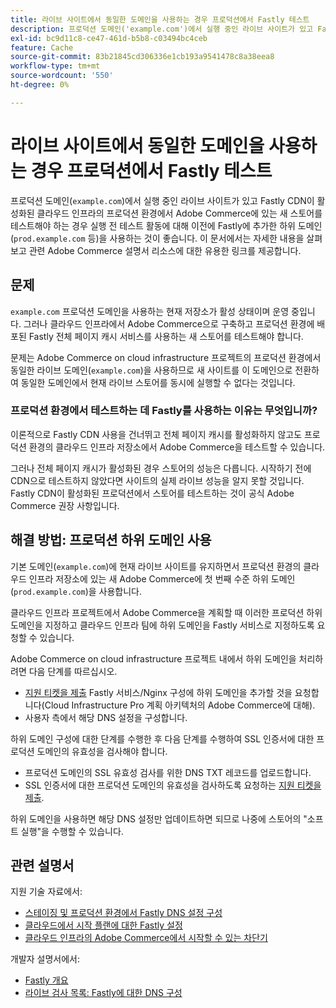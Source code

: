 ```yaml
---
title: 라이브 사이트에서 동일한 도메인을 사용하는 경우 프로덕션에서 Fastly 테스트
description: 프로덕션 도메인('example.com')에서 실행 중인 라이브 사이트가 있고 Fastly CDN이 활성화된 클라우드 인프라의 프로덕션 환경에서 Adobe Commerce에 있는 새 스토어를 테스트해야 하는 경우 실행 전 테스트 활동에 대해 이전에 Fastly에 추가한 하위 도메인('prod.example.com' 등)을 사용하는 것이 좋습니다. 이 문서에서는 자세한 내용을 살펴보고 관련 Adobe Commerce 설명서 리소스에 대한 유용한 링크를 제공합니다.
exl-id: bc9d11c8-ce47-461d-b5b8-c03494bc4ceb
feature: Cache
source-git-commit: 83b21845cd306336e1cb193a9541478c8a38eea8
workflow-type: tm+mt
source-wordcount: '550'
ht-degree: 0%

---
```


# 라이브 사이트에서 동일한 도메인을 사용하는 경우 프로덕션에서 Fastly 테스트

프로덕션 도메인(`example.com`)에서 실행 중인 라이브 사이트가 있고 Fastly CDN이 활성화된 클라우드 인프라의 프로덕션 환경에서 Adobe Commerce에 있는 새 스토어를 테스트해야 하는 경우 실행 전 테스트 활동에 대해 이전에 Fastly에 추가한 하위 도메인(`prod.example.com` 등)을 사용하는 것이 좋습니다. 이 문서에서는 자세한 내용을 살펴보고 관련 Adobe Commerce 설명서 리소스에 대한 유용한 링크를 제공합니다.

## 문제

`example.com` 프로덕션 도메인을 사용하는 현재 저장소가 활성 상태이며 운영 중입니다. 그러나 클라우드 인프라에서 Adobe Commerce으로 구축하고 프로덕션 환경에 배포된 Fastly 전체 페이지 캐시 서비스를 사용하는 새 스토어를 테스트해야 합니다.

문제는 Adobe Commerce on cloud infrastructure 프로젝트의 프로덕션 환경에서 동일한 라이브 도메인(`example.com`)을 사용하므로 새 사이트를 이 도메인으로 전환하여 동일한 도메인에서 현재 라이브 스토어를 동시에 실행할 수 없다는 것입니다.

### 프로덕션 환경에서 테스트하는 데 Fastly를 사용하는 이유는 무엇입니까?

이론적으로 Fastly CDN 사용을 건너뛰고 전체 페이지 캐시를 활성화하지 않고도 프로덕션 환경의 클라우드 인프라 저장소에서 Adobe Commerce을 테스트할 수 있습니다.

그러나 전체 페이지 캐시가 활성화된 경우 스토어의 성능은 다릅니다. 시작하기 전에 CDN으로 테스트하지 않았다면 사이트의 실제 라이브 성능을 알지 못할 것입니다. Fastly CDN이 활성화된 프로덕션에서 스토어를 테스트하는 것이 공식 Adobe Commerce 권장 사항입니다.

## 해결 방법: 프로덕션 하위 도메인 사용

기본 도메인(`example.com`)에 현재 라이브 사이트를 유지하면서 프로덕션 환경의 클라우드 인프라 저장소에 있는 새 Adobe Commerce에 첫 번째 수준 하위 도메인(`prod.example.com`)을 사용합니다.

클라우드 인프라 프로젝트에서 Adobe Commerce을 계획할 때 이러한 프로덕션 하위 도메인을 지정하고 클라우드 인프라 팀에 하위 도메인을 Fastly 서비스로 지정하도록 요청할 수 있습니다.

Adobe Commerce on cloud infrastructure 프로젝트 내에서 하위 도메인을 처리하려면 다음 단계를 따르십시오.

* [지원 티켓을 제출](/help/help-center-guide/help-center/magento-help-center-user-guide.md#submit-ticket) Fastly 서비스/Nginx 구성에 하위 도메인을 추가할 것을 요청합니다(Cloud Infrastructure Pro 계획 아키텍처의 Adobe Commerce에 대해).
* 사용자 측에서 해당 DNS 설정을 구성합니다.

하위 도메인 구성에 대한 단계를 수행한 후 다음 단계를 수행하여 SSL 인증서에 대한 프로덕션 도메인의 유효성을 검사해야 합니다.

* 프로덕션 도메인의 SSL 유효성 검사를 위한 DNS TXT 레코드를 업로드합니다.
* SSL 인증서에 대한 프로덕션 도메인의 유효성을 검사하도록 요청하는 [지원 티켓을 제출](/help/help-center-guide/help-center/magento-help-center-user-guide.md#submit-ticket).

하위 도메인을 사용하면 해당 DNS 설정만 업데이트하면 되므로 나중에 스토어의 &quot;소프트 실행&quot;을 수행할 수 있습니다.

## 관련 설명서

지원 기술 자료에서:

* [스테이징 및 프로덕션 환경에서 Fastly DNS 설정 구성](https://experienceleague.adobe.com/docs/commerce-knowledge-base/kb/how-to/configure-fastly-dns-settings-on-staging-and-production-environments.html?lang=ko)
* [클라우드에서 시작 플랜에 대한 Fastly 설정](https://experienceleague.adobe.com/docs/commerce-knowledge-base/kb/how-to/set-up-fastly-for-starter-plan-on-cloud.html?lang=ko)
* [클라우드 인프라의 Adobe Commerce에서 시작할 수 있는 차단기](https://experienceleague.adobe.com/docs/commerce-knowledge-base/kb/troubleshooting/miscellaneous/blockers-launching-on-magento-commerce-cloud.html?lang=ko)

개발자 설명서에서:

* [Fastly 개요](https://experienceleague.adobe.com/docs/commerce-cloud-service/user-guide/cdn/fastly.html?lang=ko)
* [라이브 검사 목록: Fastly에 대한 DNS 구성](https://experienceleague.adobe.com/docs/commerce-cloud-service/user-guide/launch/checklist.html?lang=ko)
